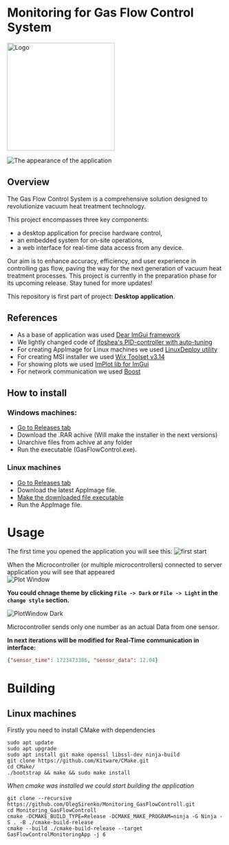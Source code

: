 [//]: # ([![Linux Build]&#40;https://github.com/OlegSirenko/Monitoring_GasFlowControll/actions/workflows/cmake-single-platform.yml/badge.svg?event=push&#41;]&#40;https://github.com/OlegSirenko/Monitoring_GasFlowControll/actions/workflows/cmake-single-platform.yml&#41;)

[//]: # ([![Windows build]&#40;https://github.com/OlegSirenko/Monitoring_GasFlowControll/actions/workflows/cmake-single-platform-win.yml/badge.svg?event=push&#41;]&#40;https://github.com/OlegSirenko/Monitoring_GasFlowControll/actions/workflows/cmake-single-platform-win.yml&#41;)

[//]: # ([![Build multiple platforms]&#40;https://github.com/OlegSirenko/Monitoring_GasFlowControll/actions/workflows/cmake-multi-platform.yml/badge.svg?branch=main&event=push&#41;]&#40;https://github.com/OlegSirenko/Monitoring_GasFlowControll/actions/workflows/cmake-multi-platform.yml&#41;)

<!-- [START BADGES] -->
<!-- [END BADGES] -->

# Monitoring for Gas Flow Control System

<img align="middle" src="resources/GasFlowControlIcon_png.png" alt="Logo" width="250" >

![The appearance of the application](resources/img_2.png)

## Overview

The Gas Flow Control System is a comprehensive solution
designed to revolutionize vacuum heat treatment technology.

This project encompasses three key components:
* a desktop application for precise hardware control,
* an embedded system for on-site operations,
* a web interface for real-time data access from any device.

Our aim is to enhance accuracy, efficiency, and user experience
in controlling gas flow, paving the way for the next generation
of vacuum heat treatment processes.
This project is currently in the preparation phase for its
upcoming release. Stay tuned for more updates!

This repository is first part of project: **Desktop application**.

## References

* As a base of application was used [Dear ImGui framework](https://github.com/ocornut/imgui)
* We lightly changed code of [jfoshea's PID-controller with auto-tuning](https://github.com/jfoshea/PID-Controller)
* For creating AppImage for Linux machines we used [LinuxDeploy utility](https://github.com/linuxdeploy/linuxdeploy)
* For creating MSI installer we used [Wix Toolset v3.14](https://github.com/wixtoolset/wix)
* For showing plots we used [ImPlot lib for ImGui](https://github.com/epezent/implot)
* For network communication we used [Boost](https://github.com/boostorg/boost)

## How to install

### Windows machines:

* [Go to Releases tab](https://github.com/OlegSirenko/Monitoring_GasFlowControll/releases)
* Download the .RAR achive (Will make the installer in the next versions)
* Unarchive files from achive at any folder
* Run the executable (GasFlowControl.exe).     

### Linux machines

* [Go to Releases tab](https://github.com/OlegSirenko/Monitoring_GasFlowControll/releases)
* Download the latest AppImage file.
* [Make the downloaded file executable](https://docs.appimage.org/introduction/quickstart.html)
* Run the AppImage file.

# Usage

The first time you opened the application you will see this:
![first start](resources/first_start.png)

When the Microcontroller (or multiple microcontrollers) connected to server application you will see that appeared  
![Plot Window](resources/img_1.png)


**You could chnage theme by clicking `File -> Dark` or `File -> Light` in the `change style` section.**  

![PlotWindow Dark](resources/img_2.png)

Microcontroller sends only one number as an actual Data from one sensor.

**In next iterations will be modified for Real-Time communication in interface:** 
```json
{"sensor_time": 1723473386, "sensor_data": 12.04}
```


# Building

## Linux machines

Firstly you need to install CMake with dependencies
```shell
sudo apt update 
sudo apt upgrade
sudo apt install git make openssl libssl-dev ninja-build
git clone https://github.com/Kitware/CMake.git
cd CMake/
./bootstrap && make && sudo make install
```

*When cmake was installed we could start building the application*

```shell
git clone --recursive https://github.com/OlegSirenko/Monitoring_GasFlowControll.git 
cd Monitoring_GasFlowControll
cmake -DCMAKE_BUILD_TYPE=Release -DCMAKE_MAKE_PROGRAM=ninja -G Ninja -S . -B ./cmake-build-release
cmake --build ./cmake-build-release --target GasFlowControlMonitoringApp -j 6
```
